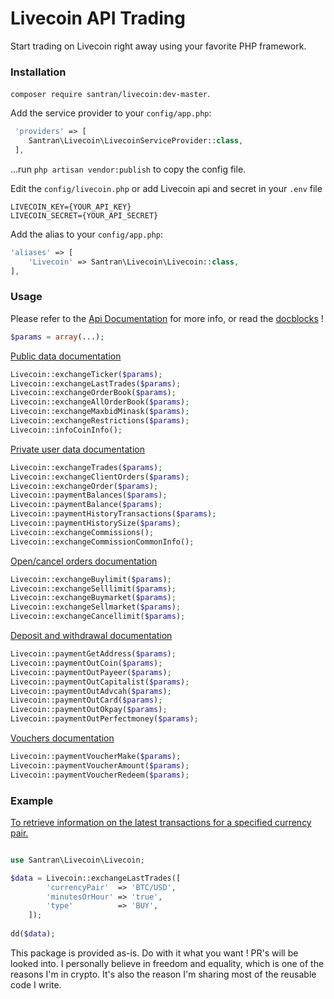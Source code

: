 # Livecoin API Trading

Start trading on Livecoin right away using your favorite PHP framework.

### Installation

`composer require santran/livecoin:dev-master`.

Add the service provider to your `config/app.php`:
 
```php  
 'providers' => [
    Santran\Livecoin\LivecoinServiceProvider::class,
 ],
```
 
...run `php artisan vendor:publish` to copy the config file.

Edit the `config/livecoin.php` or add Livecoin api and secret in your `.env` file

```
LIVECOIN_KEY={YOUR_API_KEY}
LIVECOIN_SECRET={YOUR_API_SECRET}

```

Add the alias to your `config/app.php`:

```php 
'aliases' => [
    'Livecoin' => Santran\Livecoin\Livecoin::class,
],
```

### Usage

Please refer to the [Api Documentation](https://www.livecoin.net/api/common) for more info, or read the [docblocks](https://github.com/mrsantran/livecoin/blob/master/src/Client.php) !

```php
$params = array(...);
```

[Public data documentation](https://www.livecoin.net/api/public)


```php
Livecoin::exchangeTicker($params);
Livecoin::exchangeLastTrades($params);
Livecoin::exchangeOrderBook($params);
Livecoin::exchangeAllOrderBook($params);
Livecoin::exchangeMaxbidMinask($params);
Livecoin::exchangeRestrictions($params);
Livecoin::infoCoinInfo(); 
```

[Private user data documentation](https://www.livecoin.net/api/public)

```php
Livecoin::exchangeTrades($params);
Livecoin::exchangeClientOrders($params);
Livecoin::exchangeOrder($params);
Livecoin::paymentBalances($params);
Livecoin::paymentBalance($params);
Livecoin::paymentHistoryTransactions($params);
Livecoin::paymentHistorySize($params);
Livecoin::exchangeCommissions();
Livecoin::exchangeCommissionCommonInfo();
```

[Open/cancel orders documentation](https://www.livecoin.net/api/orders)

```php
Livecoin::exchangeBuylimit($params);
Livecoin::exchangeSelllimit($params);
Livecoin::exchangeBuymarket($params);
Livecoin::exchangeSellmarket($params);
Livecoin::exchangeCancellimit($params);
```

[Deposit and withdrawal documentation](https://www.livecoin.net/api/withdrawal)  
   
```php
Livecoin::paymentGetAddress($params);
Livecoin::paymentOutCoin($params);
Livecoin::paymentOutPayeer($params);
Livecoin::paymentOutCapitalist($params);
Livecoin::paymentOutAdvcah($params);
Livecoin::paymentOutCard($params);
Livecoin::paymentOutOkpay($params);
Livecoin::paymentOutPerfectmoney($params);
```

[Vouchers documentation](https://www.livecoin.net/api/vouchers)

```php
Livecoin::paymentVoucherMake($params);
Livecoin::paymentVoucherAmount($params);
Livecoin::paymentVoucherRedeem($params);
```

### Example


[To retrieve information on the latest transactions for a specified currency pair.](https://www.livecoin.net/api/public#exchangelast_trades)

```php

use Santran\Livecoin\Livecoin;

$data = Livecoin::exchangeLastTrades([
        'currencyPair'  => 'BTC/USD',
        'minutesOrHour' => 'true',
        'type'          => 'BUY',
    ]);
    
dd($data);
```

This package is provided as-is. Do with it what you want ! PR's will be looked into.
I personally believe in freedom and equality, which is one of the reasons I'm in crypto.
It's also the reason I'm sharing most of the reusable code I write.
